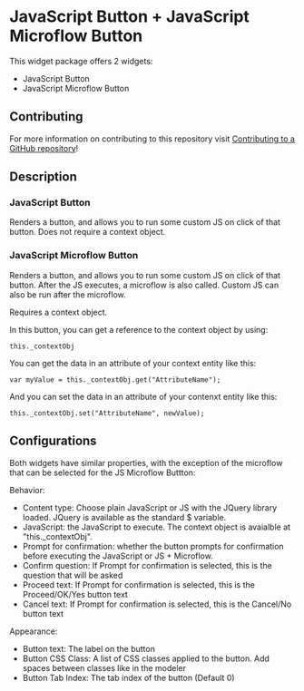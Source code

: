 # JavaScript Button + JavaScript Microflow Button

This widget package offers 2 widgets:
 - JavaScript Button
 - JavaScript Microflow Button

## Contributing

For more information on contributing to this repository visit [Contributing to a GitHub repository](https://world.mendix.com/display/howto50/Contributing+to+a+GitHub+repository)!

## Description

### JavaScript Button

Renders a button, and allows you to run some custom JS on click of that button.
Does not require a context object.

### JavaScript Microflow Button

Renders a button, and allows you to run some custom JS on click of that button. After the JS executes, a microflow is also called. Custom JS can also be run after the microflow.

Requires a context object.

In this button, you can get a reference to the context object by using:

```
this._contextObj
```

You can get the data in an attribute of your context entity like this:
```
var myValue = this._contextObj.get("AttributeName");
```

And you can set the data in an attribute of your contenxt entity like this:
```
this._contextObj.set("AttributeName", newValue);
```


## Configurations

Both widgets have similar properties, with the exception of the microflow that can be selected for the JS Microflow Buttton:

Behavior:
 - Content type: Choose plain JavaScript or JS with the JQuery library loaded. JQuery is available as the standard $ variable.
 - JavaScript: the JavaScript to execute. The context object is avaialble at "this.\_contextObj".
 - Prompt for confirmation: whether the button prompts for confirmation before executing the JavaScript or JS + Microflow.
 - Confirm question: If Prompt for confirmation is selected, this is the question that will be asked
 - Proceed text: If Prompt for confirmation is selected, this is the Proceed/OK/Yes button text
 - Cancel text: If Prompt for confirmation is selected, this is the Cancel/No button text

Appearance:
 - Button text: The label on the button
 - Button CSS Class: A list of CSS classes applied to the button. Add spaces between classes like in the modeler
 - Button Tab Index: The tab index of the button (Default 0)
